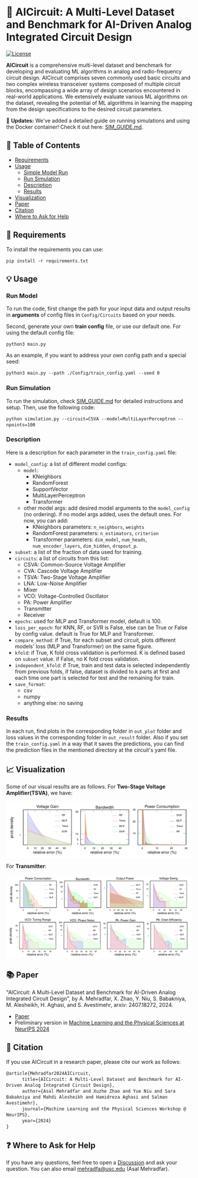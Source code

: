 # 🚀 AICircuit: A Multi-Level Dataset and Benchmark for AI-Driven Analog Integrated Circuit Design 

[![License](https://img.shields.io/badge/License-MIT-blue.svg)](https://opensource.org/license/MIT)

**AICircuit** is a comprehensive multi-level dataset and benchmark for developing and evaluating ML algorithms in analog and radio-frequency circuit design. AICircuit comprises seven commonly used basic circuits and two complex wireless transceiver systems composed of multiple circuit blocks, encompassing a wide array of design scenarios encountered in real-world applications. We extensively evaluate various ML algorithms on the dataset, revealing the potential of ML algorithms in learning the mapping from the design specifications to the desired circuit parameters. 

📣 **Updates:** We've added a detailed guide on running simulations and using the Docker container! Check it out here: [SIM_GUIDE.md](./Simulation/SIM_GUIDE.md).

## 📖 Table of Contents

  * [Requirements](#-requirements)
  * [Usage](#-usage)
    * [Simple Model Run](#simple-model-run)
    * [Run Simulation](#run-simulation)
    * [Description](#description)
    * [Results](#results)
  * [Visualization](#-visualization)
  * [Paper](#-paper)
  * [Citation](#-citation)
  * [Where to Ask for Help](#-where-to-ask-for-help)

## 🔧 Requirements

To install the requirements you can use:

```
pip install -r requirements.txt
```

## 💡 Usage

### Run Model
To run the code, first change the path for your input data and output results in **arguments** of config files in `Config/Circuits` based on your needs. <br>

Second, generate your own **train config** file, or use our default one. For using the default config file:

```
python3 main.py
```

As an example, if you want to address your own config path and a special seed:

```
python3 main.py --path ./Config/train_config.yaml --seed 0
```

### Run Simulation

To run the simulation, check [SIM_GUIDE.md](./Simulation/SIM_GUIDE.md) for detailed instructions and setup. Then, use the following code:

```
python simulation.py --circuit=CSVA --model=MultiLayerPerceptron --npoints=100
```

### Description
Here is a description for each parameter in the `train_config.yaml` file:

  * `model_config`: a list of different model configs:
    * `model`: 
      * KNeighbors
      * RandomForest
      * SupportVector
      * MultiLayerPerceptron
      * Transformer
    * other model args: add desired model arguments to the `model_config` (no ordering). if no model args added, uses the default ones. For now, you can add:
      * KNeighbors parameters: `n_neighbors`, `weights`
      * RandomForest parameters: `n_estimators`, `criterion`
      * Transformer parameters: `dim_model`, `num_heads`, `num_encoder_layers`, `dim_hidden`, `dropout_p`. 
  * `subset`: a list of the fraction of data used for training.
  * `circuits`: a list of circuits from this list:
    * CSVA: Common-Source Voltage Amplifier
    * CVA: Cascode Voltage Amplifier
    * TSVA: Two-Stage Voltage Amplifier
    * LNA: Low-Noise Amplifier
    * Mixer
    * VCO: Voltage-Controlled Oscillator
    * PA: Power Amplifier
    * Transmitter
    * Receiver
  * `epochs`: used for MLP and Transformer model, default is 100.
  * `loss_per_epoch`: for KNN, RF, or SVR is False, else can be True or False by config value. default is True for MLP and Transformer.
  * `compare_method`: if True, for each subset and circuit, plots different models' loss (MLP and Transformer) on the same figure. 
  * `kfold`: if True, K fold cross validation is performed. K is defined based on `subset` value. if False, no K fold cross validation.
  * `independent_kfold`: if True, train and test data is selected independently from previous folds, if false, dataset is divided to k parts at first and each time one part is selected for test and the remaining for train.
  * `save_format`: 
    * csv
    * numpy
    * anything else: no saving

### Results
 
In each run, find plots in the corresponding folder in `out_plot` folder and loss values in the corresponding folder in `out_result` folder. Also if you set the `train_config.yaml` in a way that it saves the predictions, you can find the prediction files in the mentioned directory at the circuit's yaml file.

## 📈 Visualization
 
Some of our visual results are as follows. For **Two-Stage Voltage Amplifier(TSVA)**, we have:

<img align="center" src="Images/TSVA.png">

For **Transmitter**:

<img align="center" src="Images/Transmitter.png">

## 📚 Paper
  
  "AICircuit: A Multi-Level Dataset and Benchmark for AI-Driven Analog Integrated Circuit Design", by A. Mehradfar, X. Zhao, Y. Niu, S. Babakniya, M. Alesheikh, H. Aghasi, and S. Avestimehr, arxiv: 2407.18272, 2024. 
  * [Paper](https://arxiv.org/abs/2407.18272)
  * Preliminary version in [Machine Learning and the Physical Sciences at NeurIPS 2024](https://ml4physicalsciences.github.io/2024/)

## 🎯 Citation 

If you use AICircuit in a research paper, please cite our work as follows:

```
@article{Mehradfar2024AICircuit,
      title={AICircuit: A Multi-Level Dataset and Benchmark for AI-Driven Analog Integrated Circuit Design}, 
      author={Asal Mehradfar and Xuzhe Zhao and Yue Niu and Sara Babakniya and Mahdi Alesheikh and Hamidreza Aghasi and Salman Avestimehr},
      journal={Machine Learning and the Physical Sciences Workshop @ NeurIPS},
      year={2024}
}
```

## ❓ Where to Ask for Help

If you have any questions, feel free to open a [Discussion](https://github.com/AvestimehrResearchGroup/AICircuit/discussions) and ask your question. You can also email mehradfa@usc.edu (Asal Mehradfar).
